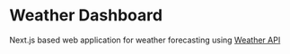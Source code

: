 # Weather Dashboard

Next.js based web application for weather forecasting using [Weather API](https://www.weatherapi.com/)

